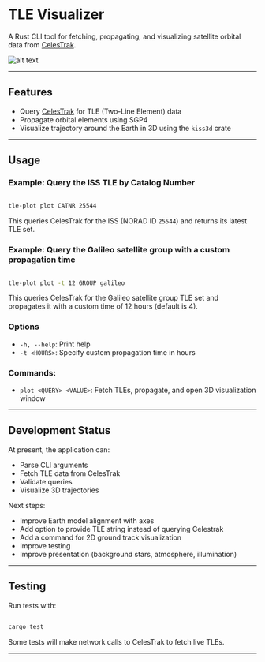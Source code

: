 
# TLE Visualizer

A Rust CLI tool for fetching, propagating, and visualizing satellite orbital data from [CelesTrak](https://celestrak.org).


![alt text](https://github.com/fdilra/TLE-Visualizer/blob/main/3d_preview.png "3D visualization preview")

---
## Features

- Query [CelesTrak](https://celestrak.org/NORAD/elements/) for TLE (Two-Line Element) data
- Propagate orbital elements using SGP4
- Visualize trajectory around the Earth in 3D using the `kiss3d` crate

---
## Usage

### Example: Query the ISS TLE by Catalog Number

```bash

tle-plot plot CATNR 25544

```
This queries CelesTrak for the ISS (NORAD ID `25544`) and returns its latest TLE set.

### Example: Query the Galileo satellite group with a custom propagation time

```bash

tle-plot plot -t 12 GROUP galileo

```
This queries CelesTrak for the Galileo satellite group TLE set and propagates it with a custom time of 12 hours (default is 4).


### Options

-  `-h, --help`: Print help
-  `-t <HOURS>`: Specify custom propagation time in hours

### Commands:
  
-  `plot <QUERY> <VALUE>`: Fetch TLEs, propagate, and open 3D visualization window
 
---
## Development Status

At present, the application can:
* Parse CLI arguments
* Fetch TLE data from CelesTrak
* Validate queries
* Visualize 3D trajectories

Next steps:
* Improve Earth model alignment with axes
* Add option to provide TLE string instead of querying Celestrak
* Add a command for 2D ground track visualization 
* Improve testing
* Improve presentation (background stars, atmosphere, illumination)

---
## Testing

Run tests with:

```bash

cargo test

```

Some tests will make network calls to CelesTrak to fetch live TLEs.

---
